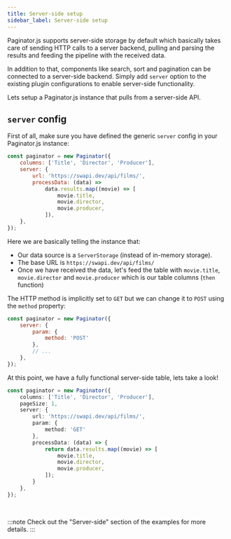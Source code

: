 ```yaml
---
title: Server-side setup
sidebar_label: Server-side setup
---
```


Paginator.js supports server-side storage by default which basically takes care of sending HTTP calls to a server backend, pulling and
parsing the results and feeding the pipeline with the received data.

In addition to that, components like search, sort and pagination
can be connected to a server-side backend. Simply add `server` option to the existing plugin configurations to enable server-side functionality.

Lets setup a Paginator.js instance that pulls from a server-side API.

## `server` config

First of all, make sure you have defined the generic `server` config in your Paginator.js instance:

```js {3-8}
const paginator = new Paginator({
    columns: ['Title', 'Director', 'Producer'],
    server: {
        url: 'https://swapi.dev/api/films/',
        processData: (data) =>
            data.results.map((movie) => [
                movie.title,
                movie.director,
                movie.producer,
            ]),
    },
});
```

Here we are basically telling the instance that:

-   Our data source is a `ServerStorage` (instead of in-memory storage).
-   The base URL is `https://swapi.dev/api/films/`
-   Once we have received the data, let's feed the table with `movie.title`, `movie.director` and `movie.producer` which is
    our table columns (`then` function)

The HTTP method is implicitly set to `GET` but we can change it to `POST` using the `method` property:

```js {4}
const paginator = new Paginator({
    server: {
        param: {
            method: 'POST'
        },
        // ...
    },
});
```

At this point, we have a fully functional server-side table, lets take a look!

```ts paginator
const paginator = new Paginator({
    columns: ['Title', 'Director', 'Producer'],
    pageSize: 1,
    server: {
        url: 'https://swapi.dev/api/films/',
        param: {
            method: 'GET'
        },
        processData: (data) => {
            return data.results.map((movie) => [
                movie.title,
                movie.director,
                movie.producer,
            ]);
        }
    },
});
```

<br/>

:::note
Check out the "Server-side" section of the examples for more details.
:::
